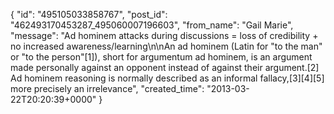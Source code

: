  {
   "id": "495105033858767",
   "post_id": "462493170453287_495060007196603",
   "from_name": "Gail Marie",
   "message": "Ad hominem attacks during discussions = loss of credibility + no increased awareness/learning\n\nAn ad hominem (Latin for \"to the man\" or \"to the person\"[1]), short for argumentum ad hominem, is an argument made personally against an opponent instead of against their argument.[2] Ad hominem reasoning is normally described as an informal fallacy,[3][4][5] more precisely an irrelevance",
   "created_time": "2013-03-22T20:20:39+0000"
 }
